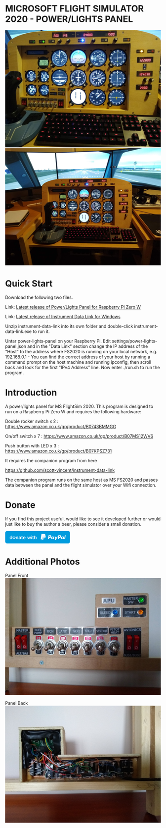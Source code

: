 # MICROSOFT FLIGHT SIMULATOR 2020 - POWER/LIGHTS PANEL

![Screenshot](Screenshot.jpg)
![Screenshot](Screenshot2.jpg)

# Quick Start

Download the following two files.

Link: [Latest release of Power/Lights Panel for Raspberry Pi Zero W](https://github.com/scott-vincent/power-lights-panel/releases/latest/download/power-lights-panel-v1.5.0-raspi.tar.gz)

Link: [Latest release of Instrument Data Link for Windows](https://github.com/scott-vincent/instrument-data-link/releases/latest/download/instrument-data-link-v2.0.0-windows-x64.zip)

Unzip instrument-data-link into its own folder and double-click instrument-data-link.exe to run it.

Untar power-lights-panel on your Raspberry Pi. Edit settings/power-lights-panel.json and in the "Data Link" section change the IP address of the "Host" to the address where FS2020 is running on your local network, e.g. 192.168.0.1 - You can find the correct address of your host by running a command prompt on the host machine and running ipconfig, then scroll back and look for the first "IPv4 Address" line. Now enter ./run.sh to run the program.

# Introduction

A power/lights panel for MS FlightSim 2020. This program is designed to run
on a Raspberry Pi Zero W and requires the following hardware:

Double rocker switch x 2 : https://www.amazon.co.uk/gp/product/B0743BMMGG

On/off switch x 7 : https://www.amazon.co.uk/gp/product/B07MS12WV6    

Push button with LED x 3 : https://www.amazon.co.uk/gp/product/B07KPSZ731 

It requires the companion program from here

  https://github.com/scott-vincent/instrument-data-link

The companion program runs on the same host as MS FS2020 and passes data between
the panel and the flight simulator over your Wifi connection.

# Donate

If you find this project useful, would like to see it developed further or would just like to buy the author a beer, please consider a small donation.

[<img src="donate.svg" width="210" height="40">](https://paypal.me/scottvincent2020)

# Additional Photos

Panel Front
![Panel Front](Panel_Front.jpg)

Panel Back
![Panel Back](Panel_Back.jpg)

